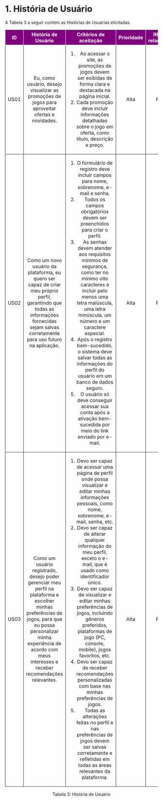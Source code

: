 
# 1. História de Usuário

A Tabela 3 a seguir contém as Histórias de Usuárias elicitadas. 

<table>
    <thead>
        <tr style="background-color: purple; color: white" >
            <th style="border-style:solid;border-width:1px;text-align:center">ID</th>
            <th style="border-style:solid;border-width:1px;text-align:center">História de Usuário</th>
            <th style="border-style:solid;border-width:1px;text-align:center">Critérios de aceitação</th>
            <th style="border-style:solid;border-width:1px;text-align:center">Prioridade</th>
            <th style="border-style:solid;border-width:1px;text-align:center">RF/RNF relacionado</th>
        </tr>
    </thead>
    <tbody>
        <tr>
            <span id="ustory-01"></span>
            <td style="border-style:solid;border-width:1px;text-align:center;vertical-align:middle" rowspan="1">US01</td>
            <td style="border-style:solid;border-width:1px;text-align:center;vertical-align:middle" rowspan="1">Eu, como usuário, desejo visualizar as promoções de jogos para aproveitar ofertas e novidades.</td>
            <td style="border-style:solid;border-width:1px;text-align:center;vertical-align:middle" rowspan="1">
                <ol>
                    <li>Ao acessar o site, as promoções de jogos devem ser exibidas de forma clara e destacada na página inicial.</li>
                    <li> Cada promoção deve incluir informações detalhadas sobre o jogo em oferta, como título, descrição e preço. </li>
                </ol></td>
            <td style="border-style:solid;border-width:1px;text-align:center;vertical-align:middle">Alta</td>
            <td style="border-style:solid;border-width:1px;text-align:center;vertical-align:middle">RF03</td>
        </tr>
        <tr>
            <span id="ustory-01"></span>
            <td style="border-style:solid;border-width:1px;text-align:center;vertical-align:middle" rowspan="1">US02</td>
            <td style="border-style:solid;border-width:1px;text-align:center;vertical-align:middle" rowspan="1">Como um novo usuário da plataforma, eu quero ser capaz de criar meu próprio perfil, garantindo que todas as informações fornecidas sejam salvas corretamente para uso futuro na aplicação.</td>
            <td style="border-style:solid;border-width:1px;text-align:center;vertical-align:middle" rowspan="1">
                <ol>
                    <li>O formulário de registro deve incluir campos para nome, sobrenome, e-mail e senha.</li>
                    <li>Todos os campos obrigatórios devem ser preenchidos para criar o perfil.</li>
                    <li>As senhas devem atender aos requisitos mínimos de segurança, como ter no mínimo oito caracteres e incluir pelo menos uma letra maiúscula, uma letra minúscula, um número e um caractere especial.</li>
                    <li>Após o registro bem-sucedido, o sistema deve salvar todas as informações do perfil do usuário em um banco de dados seguro.</li>
                    <li>O usuário só deve conseguir acessar sua conta após a ativação bem-sucedida por meio do link enviado por e-mail.</li>
                </ol></td>
            <td style="border-style:solid;border-width:1px;text-align:center;vertical-align:middle">Alta</td>
            <td style="border-style:solid;border-width:1px;text-align:center;vertical-align:middle">RF01</td>
        </tr>
        <tr>
            <span id="ustory-01"></span>
            <td style="border-style:solid;border-width:1px;text-align:center;vertical-align:middle" rowspan="1">US03</td>
            <td style="border-style:solid;border-width:1px;text-align:center;vertical-align:middle" rowspan="1">Como um usuário registrado, desejo poder gerenciar meu perfil na plataforma e escolher minhas preferências de jogos, para que eu possa personalizar minha experiência de acordo com meus interesses e receber recomendações relevantes.</td>
            <td style="border-style:solid;border-width:1px;text-align:center;vertical-align:middle" rowspan="1"><ol>
                <li>Devo ser capaz de acessar uma página de perfil onde possa visualizar e editar minhas informações pessoais, como nome, sobrenome, e-mail, senha, etc.</li>
               <li>Devo ser capaz de alterar qualquer informação do meu perfil, exceto o e-mail, que é usado como identificador único.</li>
                <li>Devo ser capaz de visualizar e editar minhas preferências de jogos, incluindo gêneros preferidos, plataformas de jogo (PC, console, mobile), jogos favoritos, etc.</li>
                <li>Devo ser capaz de receber recomendações personalizadas com base nas minhas preferências de jogos.</li>
                <li>Todas as alterações feitas no perfil e nas preferências de jogos devem ser salvas corretamente e refletidas em todas as áreas relevantes da plataforma.</li> 
            </ol></td>
            <td style="border-style:solid;border-width:1px;text-align:center;vertical-align:middle">Alta</td>
            <td style="border-style:solid;border-width:1px;text-align:center;vertical-align:middle">RF03</td>
        </tr>
</table>

<div style="text-align: center">
<p>Tabela 3: História de Usuário</p>
</div>
